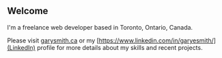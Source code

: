 ## Welcome

I'm a freelance web developer based in Toronto, Ontario, Canada.

Please visit [garysmith.ca](https://www.garysmith.ca) or my [https://www.linkedin.com/in/garyesmith/](LinkedIn) profile for more details about my skills and recent projects.
